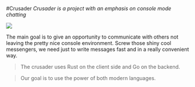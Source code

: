 #Crusader
_Crusader is a project with an emphasis on console mode chatting_

![](http://s33.postimg.org/45ujghrgv/dark_warrior_sword_crusader_skull_158258.jpg)

The main goal is to give an opportunity to communicate with others not leaving
the pretty nice console environment. Screw those shiny cool messengers, 
we need just to write messages fast and in a really convenient way.

>The crusader uses Rust on the client side and Go on the backend. 

>Our goal is to use the power of both modern languages.